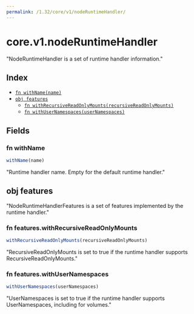 ```yaml
---
permalink: /1.32/core/v1/nodeRuntimeHandler/
---
```


# core.v1.nodeRuntimeHandler

"NodeRuntimeHandler is a set of runtime handler information."

## Index

* [`fn withName(name)`](#fn-withname)
* [`obj features`](#obj-features)
  * [`fn withRecursiveReadOnlyMounts(recursiveReadOnlyMounts)`](#fn-featureswithrecursivereadonlymounts)
  * [`fn withUserNamespaces(userNamespaces)`](#fn-featureswithusernamespaces)

## Fields

### fn withName

```ts
withName(name)
```

"Runtime handler name. Empty for the default runtime handler."

## obj features

"NodeRuntimeHandlerFeatures is a set of features implemented by the runtime handler."

### fn features.withRecursiveReadOnlyMounts

```ts
withRecursiveReadOnlyMounts(recursiveReadOnlyMounts)
```

"RecursiveReadOnlyMounts is set to true if the runtime handler supports RecursiveReadOnlyMounts."

### fn features.withUserNamespaces

```ts
withUserNamespaces(userNamespaces)
```

"UserNamespaces is set to true if the runtime handler supports UserNamespaces, including for volumes."